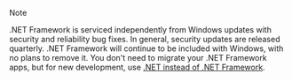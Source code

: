 > [!NOTE]
> .NET Framework is serviced independently from Windows updates with security and reliability bug fixes. In general, security updates are released quarterly. .NET Framework will continue to be included with Windows, with no plans to remove it. You don't need to migrate your .NET Framework apps, but for new development, use [.NET instead of .NET Framework](../docs/core/introduction.md).
